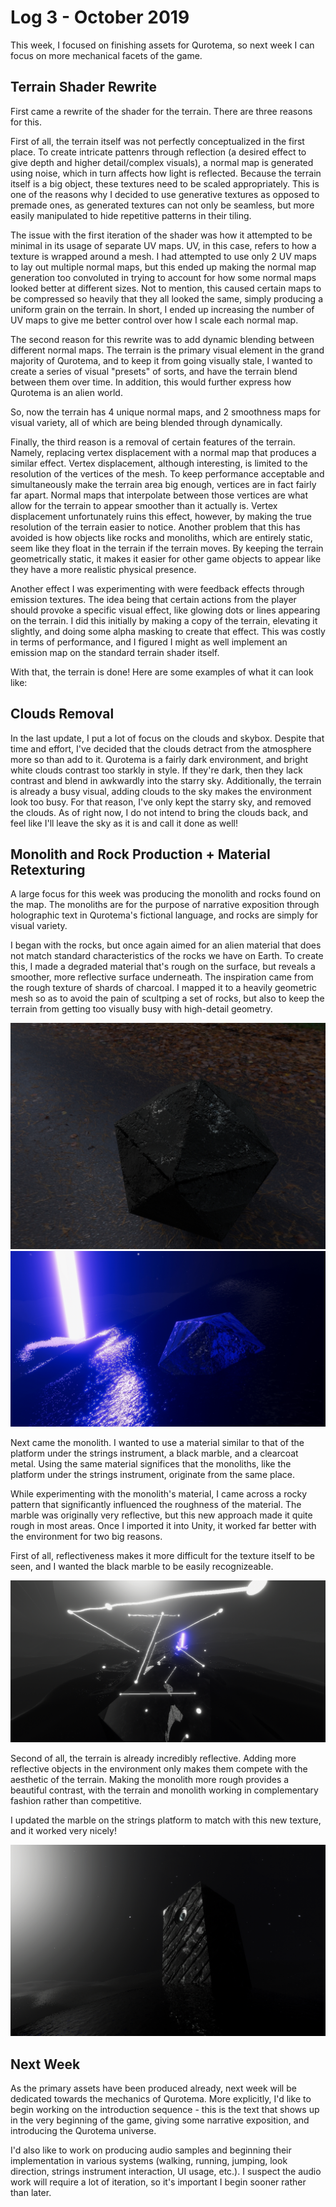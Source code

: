 # Log 3 - October 2019

This week, I focused on finishing assets for Qurotema, so next week I can focus on more mechanical facets of the game.

## Terrain Shader Rewrite

First came a rewrite of the shader for the terrain. There are three reasons for this.

First of all, the terrain itself was not perfectly conceptualized in the first place. To create intricate pattenrs through reflection (a desired effect to give depth and higher detail/complex visuals), a normal map is generated using noise, which in turn affects how light is reflected. Because the terrain itself is a big object, these textures need to be scaled appropriately. This is one of the reasons why I decided to use generative textures as opposed to premade ones, as generated textures can not only be seamless, but more easily manipulated to hide repetitive patterns in their tiling.

The issue with the first iteration of the shader was how it attempted to be minimal in its usage of separate UV maps. UV, in this case, refers to how a texture is wrapped around a mesh. I had attempted to use only 2 UV maps to lay out multiple normal maps, but this ended up making the normal map generation too convoluted in trying to account for how some normal maps looked better at different sizes. Not to mention, this caused certain maps to be compressed so heavily that they all looked the same, simply producing a uniform grain on the terrain. In short, I ended up increasing the number of UV maps to give me better control over how I scale each normal map.

The second reason for this rewrite was to add dynamic blending between different normal maps. The terrain is the primary visual element in the grand majority of Qurotema, and to keep it from going visually stale, I wanted to create a series of visual "presets" of sorts, and have the terrain blend between them over time. In addition, this would further express how Qurotema is an alien world.

So, now the terrain has 4 unique normal maps, and 2 smoothness maps for visual variety, all of which are being blended through dynamically.

Finally, the third reason is a removal of certain features of the terrain. Namely, replacing vertex displacement with a normal map that produces a similar effect. Vertex displacement, although interesting, is limited to the resolution of the vertices of the mesh. To keep performance acceptable and simultaneously make the terrain area big enough, vertices are in fact fairly far apart. Normal maps that interpolate between those vertices are what allow for the terrain to appear smoother than it actually is. Vertex displacement unfortunately ruins this effect, however, by making the true resolution of the terrain easier to notice. Another problem that this has avoided is how objects like rocks and monoliths, which are entirely static, seem like they float in the terrain if the terrain moves. By keeping the terrain geometrically static, it makes it easier for other game objects to appear like they have a more realistic physical presence.

Another effect I was experimenting with were feedback effects through emission textures. The idea being that certain actions from the player should provoke a specific visual effect, like glowing dots or lines appearing on the terrain. I did this initially by making a copy of the terrain, elevating it slightly, and doing some alpha masking to create that effect. This was costly in terms of performance, and I figured I might as well implement an emission map on the standard terrain shader itself.

With that, the terrain is done! Here are some examples of what it can look like:

## Clouds Removal

In the last update, I put a lot of focus on the clouds and skybox. Despite that time and effort, I've decided that the clouds detract from the atmosphere more so than add to it. Qurotema is a fairly dark environment, and bright white clouds contrast too starkly in style. If they're dark, then they lack contrast and blend in awkwardly into the starry sky. Additionally, the terrain is already a busy visual, adding clouds to the sky makes the environment look too busy. For that reason, I've only kept the starry sky, and removed the clouds. As of right now, I do not intend to bring the clouds back, and feel like I'll leave the sky as it is and call it done as well!

## Monolith and Rock Production + Material Retexturing

A large focus for this week was producing the monolith and rocks found on the map. The monoliths are for the purpose of narrative exposition through holographic text in Qurotema's fictional language, and rocks are simply for visual variety.

I began with the rocks, but once again aimed for an alien material that does not match standard characteristics of the rocks we have on Earth. To create this, I made a degraded material that's rough on the surface, but reveals a smoother, more reflective surface underneath. The inspiration came from the rough texture of shards of charcoal. I mapped it to a heavily geometric mesh so as to avoid the pain of scultping a set of rocks, but also to keep the terrain from getting too visually busy with high-detail geometry.

![rockTest](https://raw.githubusercontent.com/v-exec/Qurotema/master/documentation/new/rockTest.png)
![rock](https://raw.githubusercontent.com/v-exec/Qurotema/master/documentation/new/rock.jpg)

Next came the monolith. I wanted to use a material similar to that of the platform under the strings instrument, a black marble, and a clearcoat metal. Using the same material significes that the monoliths, like the platform under the strings instrument, originate from the same place.

While experimenting with the monolith's material, I came across a rocky pattern that significantly influenced the roughness of the material. The marble was originally very reflective, but this new approach made it quite rough in most areas. Once I imported it into Unity, it worked far better with the environment for two big reasons.

First of all, reflectiveness makes it more difficult for the texture itself to be seen, and I wanted the black marble to be easily recognizeable.

![reflective marble example](https://raw.githubusercontent.com/v-exec/Qurotema/master/documentation/new/reflectiveMarbleExample.png)

Second of all, the terrain is already incredibly reflective. Adding more reflective objects in the environment only makes them compete with the aesthetic of the terrain. Making the monolith more rough provides a beautiful contrast, with the terrain and monolith working in complementary fashion rather than competitive.

I updated the marble on the strings platform to match with this new texture, and it worked very nicely!

![monolith](https://raw.githubusercontent.com/v-exec/Qurotema/master/documentation/new/mono.png)

## Next Week

As the primary assets have been produced already, next week will be dedicated towards the mechanics of Qurotema. More explicitly, I'd like to begin working on the introduction sequence - this is the text that shows up in the very beginning of the game, giving some narrative exposition, and introducing the Qurotema universe.

I'd also like to work on producing audio samples and beginning their implementation in various systems (walking, running, jumping, look direction, strings instrument interaction, UI usage, etc.). I suspect the audio work will require a lot of iteration, so it's important I begin sooner rather than later.